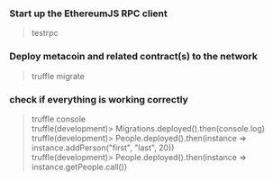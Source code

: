 ### Start up the EthereumJS RPC client
> testrpc
### Deploy metacoin and related contract(s) to the network
> truffle migrate
### check if everything is working correctly
> truffle console     
truffle(development)> Migrations.deployed().then(console.log)     
truffle(development)> People.deployed().then(instance => instance.addPerson("first", "last", 20))     
truffle(development)> People.deployed().then(instance => instance.getPeople.call())    
